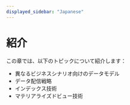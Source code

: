 ```yaml
---
displayed_sidebar: "Japanese"
---
```


# 紹介

この章では、以下のトピックについて紹介します：

- 異なるビジネスシナリオ向けのデータモデル
- データ配信戦略
- インデックス技術
- マテリアライズドビュー技術